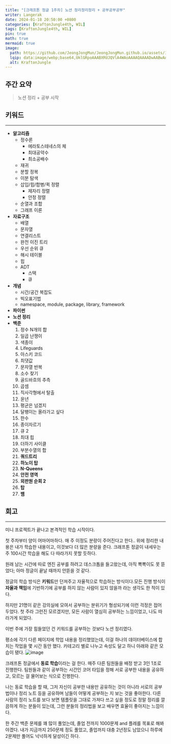```yaml
---
title: "[크래프톤 정글 1주차] 노션 정리정리정리 + 공부공부공부"
writer: Langerak
date: 2024-01-18 20:50:00 +0800
categories: [KraftonJungle4th, WIL]
tags: [KraftonJungle4th, WIL]
pin: true
math: true
mermaid: true
image:
  path: https://github.com/JeongJongMun/JeongJongMun.github.io/assets/101979073/88b64f28-322b-4476-a127-61261bc78bf1
  lqip: data:image/webp;base64,UklGRpoAAABXRUJQVlA4WAoAAAAQAAAADwAABwAAQUxQSDIAAAARL0AmbZurmr57yyIiqE8oiG0bejIYEQTgqiDA9vqnsUSI6H+oAERp2HZ65qP/VIAWAFZQOCBCAAAA8AEAnQEqEAAIAAVAfCWkAALp8sF8rgRgAP7o9FDvMCkMde9PK7euH5M1m6VWoDXf2FkP3BqV0ZYbO6NA/VFIAAAA
  alt: KraftonJungle
---
```


## 주간 요약

> 노션 정리 + 공부 시작

## 키워드

---

- **알고리즘**
  - 정수론
    - 에라토스테네스의 체
    - 최대공약수
    - 최소공배수
  - 재귀
  - 분할 정복
  - 이분 탐색
  - 삽입/힙/합병/퀵 정렬
    - 제자리 정렬
    - 안정 정렬
  - 순열과 조합
  - 그래프 이론
- **자료구조**
  - 배열
  - 문자열
  - 연결리스트
  - 완전 이진 트리
  - 우선 순위 큐
  - 해시 테이블
  - 힙
  - ADT
    - 스택
    - 큐
- **개념**
  - 시간/공간 복잡도
  - 빅오표기법
  - namespace, module, package, library, framework
- **파이썬**
- **노션 정리**
- **백준**
  1. 정수 N개의 합
  2. 일곱 난쟁이
  3. 색종이
  4. Lifeguards
  5. 아스키 코드
  6. 최댓값
  7. 문자열 반복
  8. 소수 찾기
  9. 골드바흐의 추측
  10. 곱셈
  11. 직사각형에서 탈출
  12. 윤년
  13. 평균은 넘겠지
  14. 달팽이는 올라가고 싶다
  15. 한수
  16. 종이자르기
  17. 큐 2
  18. 최대 힙
  19. 더하기 사이클
  20. 부분수열의 합
  21. **쿼드트리**
  22. **하노이 탑**
  23. **N-Queens**
  24. **안전 영역**
  25. **외판원 순회 2**
  26. **탑**
  27. **뱀**

## 회고

---

미니 프로젝트가 끝나고 본격적인 학습 시작이다.

첫 주차부터 양이 어마어마하다. 매 주 이정도 분량이 주어진다고 한다.. 위에 정리한 내용은 내가 학습한 내용이고, 이것보다 더 많은 분량을 준다. 크래프톤 정글이 내세우는 주 100시간 학습을 해도 다 따라가지 못할 듯하다.

원래 남는 시간에 따로 엔진 공부를 하려고 데스크톱을 들고왔는데, 아직 뽁뽁이도 못 뜯었다; 아마 정글이 끝날 때까지 안뜯을 것 같다.

정글의 학습 방식은 **키워드**만 던져주고 자율적으로 학습하는 방식이다.모든 진행 방식이 **자율과 책임**에 기반하기에 공부를 하지 않는 사람이 있지 않을까 라는 생각도 한 적이 있다.

하지만 21명이 같은 강의실에 모여서 공부하는 분위기가 형성되기에 이런 걱정은 접어두었다. 첫 주라 그런진 모르겠지만, 모든 사람이 열심히 공부하는 느낌이었고, 나도 따라가게 되었다.

이번 주에 가장 힘들었던 건 키워드를 공부하는 것보다 노션 정리였다.

평소에 각기 다른 페이지에 학업 내용을 정리했었는데, 이걸 하나의 데이터베이스에 합치는 작업을 몇 시간 동안 했다. 카테고리 별로 나누고 속성도 달고 하니 아래와 같은 모습이 됐다.
![image](https://github.com/JeongJongMun/JeongJongMun.github.io/assets/101979073/852f9d01-e9b8-4b7c-af8e-78ee14ec66a0)

크래프톤 정글에서 **동료 학습**이라는 걸 한다. 매주 다른 팀원들을 배정 받고 3인 1조로 진행한다. 팀원들과 같이 공부하는 시간인 코어 타임을 정해 서로 공부한 내용을 공유하고, 모르는 걸 물어보는 식으로 진행한다.

나는 동료 학습을 할 때, 그저 자신이 공부한 내용만 공유하는 것이 아니라 서로의 공부법이나 정리 노트 등을 공유하며 남들이 어떻게 공부하는 지 보는 것을 좋아한다. 다른 사람의 정리 노트를 보다 보면 템플릿을 그대로 가져다 쓰고 싶을 정도로 정말 정리를 깔끔하게 하는 분들이 있는데, 그런 분들의 정리법을 보고 배우면 효율이 좋아지는 느낌이다.

한 주간 백준 문제를 꽤 많이 풀었는데, 졸업 전까지 1000문제 and 플레를 목표로 해봐야겠다. 내가 지금까지 250문제 정도 풀었고, 졸업까지 대충 2년정도 남았으니 하루에 2문제만 풀어도 넉넉하게 달성이긴 하다.
